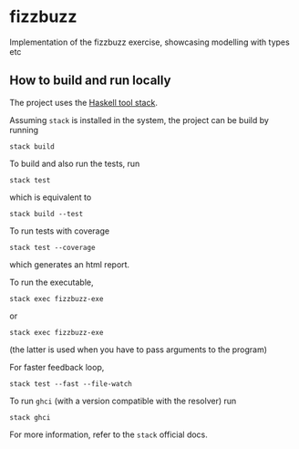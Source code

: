 # fizzbuzz

Implementation of the fizzbuzz exercise, showcasing modelling with types etc

## How to build and run locally

The project uses the [Haskell tool stack](https://docs.haskellstack.org/en/stable/README/).

Assuming `stack` is installed in the system, the project can be build by running
```
stack build
```
To build and also run the tests, run
```
stack test
```
which is equivalent to
```
stack build --test
```

To run tests with coverage
```
stack test --coverage
```
which generates an html report. 

To run the executable,
```
stack exec fizzbuzz-exe
```
or
```
stack exec fizzbuzz-exe
```
(the latter is used when you have to pass arguments to the program)

For faster feedback loop,
```
stack test --fast --file-watch
```
To run `ghci` (with a version compatible with the resolver) run
```
stack ghci
```
For more information, refer to the `stack` official docs.
